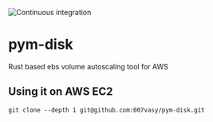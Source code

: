 ![Continuous integration](https://github.com/007vasy/pym-disk/workflows/Continuous%20integration/badge.svg?branch=dev)

# pym-disk

Rust based ebs volume autoscaling tool for AWS

## Using it on AWS EC2
```git clone --depth 1 git@github.com:007vasy/pym-disk.git```
